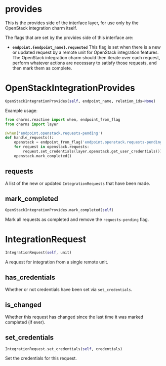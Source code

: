 <h1 id="provides">provides</h1>


This is the provides side of the interface layer, for use only by the
OpenStack integration charm itself.

The flags that are set by the provides side of this interface are:

* **`endpoint.{endpoint_name}.requested`** This flag is set when there is
  a new or updated request by a remote unit for OpenStack integration
  features.  The OpenStack integration charm should then iterate over each
  request, perform whatever actions are necessary to satisfy those requests,
  and then mark them as complete.

<h1 id="provides.OpenStackIntegrationProvides">OpenStackIntegrationProvides</h1>

```python
OpenStackIntegrationProvides(self, endpoint_name, relation_ids=None)
```

Example usage:

```python
from charms.reactive import when, endpoint_from_flag
from charms import layer

@when('endpoint.openstack.requests-pending')
def handle_requests():
    openstack = endpoint_from_flag('endpoint.openstack.requests-pending')
    for request in openstack.requests:
        request.set_credentials(layer.openstack.get_user_credentials())
    openstack.mark_completed()
```

<h2 id="provides.OpenStackIntegrationProvides.requests">requests</h2>


A list of the new or updated `IntegrationRequests` that
have been made.

<h2 id="provides.OpenStackIntegrationProvides.mark_completed">mark_completed</h2>

```python
OpenStackIntegrationProvides.mark_completed(self)
```

Mark all requests as completed and remove the `requests-pending` flag.

<h1 id="provides.IntegrationRequest">IntegrationRequest</h1>

```python
IntegrationRequest(self, unit)
```

A request for integration from a single remote unit.

<h2 id="provides.IntegrationRequest.has_credentials">has_credentials</h2>


Whether or not credentials have been set via `set_credentials`.

<h2 id="provides.IntegrationRequest.is_changed">is_changed</h2>


Whether this request has changed since the last time it was
marked completed (if ever).

<h2 id="provides.IntegrationRequest.set_credentials">set_credentials</h2>

```python
IntegrationRequest.set_credentials(self, credentials)
```

Set the credentials for this request.

